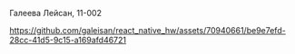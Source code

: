 Галеева Лейсан, 11-002


https://github.com/galeisan/react_native_hw/assets/70940661/be9e7efd-28cc-41d5-9c15-a169afd46721

